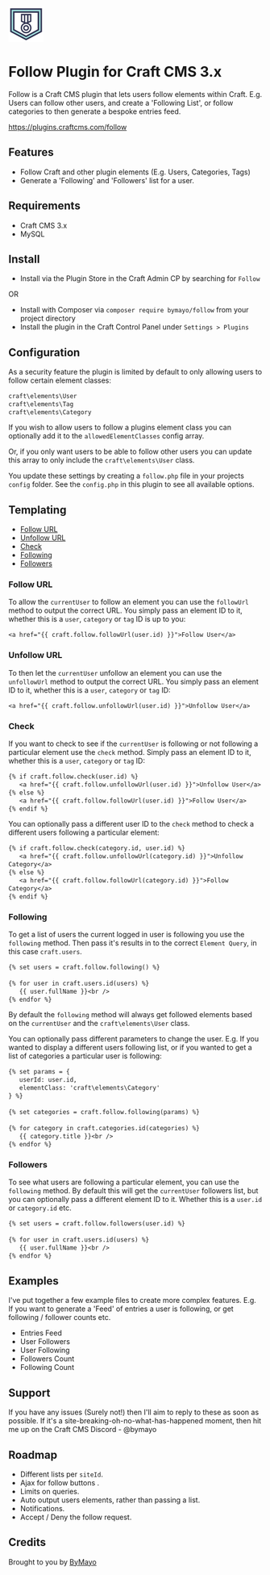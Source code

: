 <img src="https://raw.githubusercontent.com/bymayo/craft-strava-sync/master/resources/icon.png" width="70">

# Follow Plugin for Craft CMS 3.x

Follow is a Craft CMS plugin that lets users follow elements within Craft. E.g. Users can follow other users, and create a 'Following List', or follow categories to then generate a bespoke entries feed.

https://plugins.craftcms.com/follow

## Features

- Follow Craft and other plugin elements (E.g. Users, Categories, Tags)
- Generate a 'Following' and 'Followers' list for a user.

## Requirements

- Craft CMS 3.x
- MySQL

## Install

- Install via the Plugin Store in the Craft Admin CP by searching for `Follow`

OR

- Install with Composer via `composer require bymayo/follow` from your project directory
- Install the plugin in the Craft Control Panel under `Settings > Plugins`

## Configuration

As a security feature the plugin is limited by default to only allowing users to follow certain element classes:

```
craft\elements\User
craft\elements\Tag
craft\elements\Category
```

If you wish to allow users to follow a plugins element class you can optionally add it to the `allowedElementClasses` config array.

Or, if you only want users to be able to follow other users you can update this array to only include the `craft\elements\User` class.

You update these settings by creating a `follow.php` file in your projects `config` folder. See the `config.php` in this plugin to see all available options.

## Templating

- [Follow URL](#follow-url)
- [Unfollow URL](#unfollow-url)
- [Check](#check)
- [Following](#following)
- [Followers](#followers)

### Follow URL
To allow the `currentUser` to follow an element you can use the `followUrl` method to output the correct URL. You simply pass an element ID to it, whether this is a `user`, `category` or `tag` ID is up to you:

```
<a href="{{ craft.follow.followUrl(user.id) }}">Follow User</a>
```

### Unfollow URL
To then let the `currentUser` unfollow an element you can use the `unfollowUrl` method to output the correct URL. You simply pass an element ID to it, whether this is a `user`, `category` or `tag` ID:

```
<a href="{{ craft.follow.unfollowUrl(user.id) }}">Unfollow User</a>
```

### Check
If you want to check to see if the `currentUser` is following or not following a particular element use the `check` method. Simply pass an element ID to it, whether this is a `user`, `category` or `tag` ID:

```
{% if craft.follow.check(user.id) %}
   <a href="{{ craft.follow.unfollowUrl(user.id) }}">Unfollow User</a>
{% else %}
   <a href="{{ craft.follow.followUrl(user.id) }}">Follow User</a>
{% endif %}
```

You can optionally pass a different user ID to the `check` method to check a different users following a particular element:

```
{% if craft.follow.check(category.id, user.id) %}
   <a href="{{ craft.follow.unfollowUrl(category.id) }}">Unfollow Category</a>
{% else %}
   <a href="{{ craft.follow.followUrl(category.id) }}">Follow Category</a>
{% endif %}
```

### Following
To get a list of users the current logged in user is following you use the `following` method. Then pass it's results in to the correct `Element Query`, in this case `craft.users`.

```
{% set users = craft.follow.following() %}

{% for user in craft.users.id(users) %}
   {{ user.fullName }}<br />
{% endfor %}
```

By default the `following` method will always get followed elements based on the `currentUser` and the `craft\elements\User` class.

You can optionally pass different parameters to change the user. E.g. If you wanted to display a different users following list, or if you wanted to get a list of categories a particular user is following:

```
{% set params = {
   userId: user.id,
   elementClass: 'craft\elements\Category'
} %}

{% set categories = craft.follow.following(params) %}

{% for category in craft.categories.id(categories) %}
   {{ category.title }}<br />
{% endfor %}
```

### Followers
To see what users are following a particular element, you can use the `following` method. By default this will get the `currentUser` followers list, but you can optionally pass a different element ID to it. Whether this is a `user.id` or `category.id` etc.

```
{% set users = craft.follow.followers(user.id) %}

{% for user in craft.users.id(users) %}
   {{ user.fullName }}<br />
{% endfor %}
```

## Examples
I've put together a few example files to create more complex features. E.g. If you want to generate a 'Feed' of entries a user is following, or get following / follower counts etc.

- Entries Feed
- User Followers
- User Following
- Followers Count
- Following Count

## Support

If you have any issues (Surely not!) then I'll aim to reply to these as soon as possible. If it's a site-breaking-oh-no-what-has-happened moment, then hit me up on the Craft CMS Discord - @bymayo

## Roadmap

* Different lists per `siteId`.
* Ajax for follow buttons .
* Limits on queries.
* Auto output users elements, rather than passing a list.
* Notifications.
* Accept / Deny the follow request.

## Credits

Brought to you by [ByMayo](http://bymayo.co.uk)
